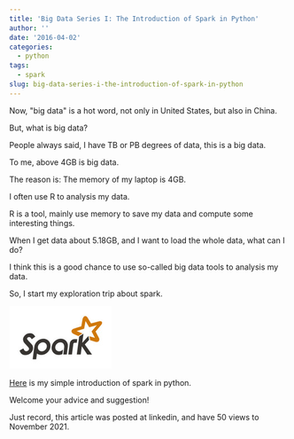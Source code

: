 ```yaml
---
title: 'Big Data Series I: The Introduction of Spark in Python'
author: ''
date: '2016-04-02'
categories:
  - python
tags:
  - spark
slug: big-data-series-i-the-introduction-of-spark-in-python
---
```


Now, "big data" is a hot word, not only in United States, but also in China.

But, what is big data?

People always said, I have TB or PB degrees of data, this is a big data.

To me, above 4GB is big data.

The reason is: The memory of my laptop is 4GB. 

I often use R to analysis my data.

R is a tool, mainly use memory to save my data and compute some interesting things.

When I get data about 5.18GB, and I want to load the whole data, what can I do?

I think this is a good chance to use so-called big data tools to analysis my data.

So, I start my exploration trip about spark.

![](images/2016-04-02-big-data-series-i-the-introduction-of-spark-in-python-1.jpg)

[Here](https://nbviewer.org/github/yishi/the-introduction-of-spark/blob/master/the_introduction_of_spark_in_python.ipynb) is my simple introduction of spark in python.

Welcome your advice and suggestion!

Just record, this article was posted at linkedin, and have 50 views to November 2021.
